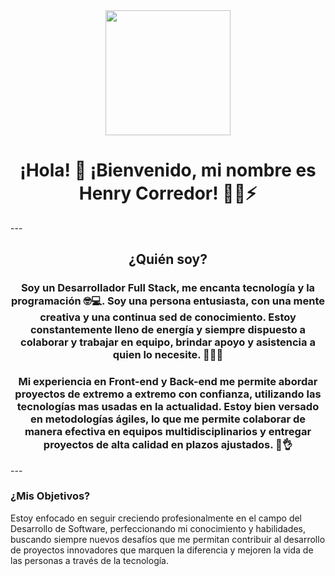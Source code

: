 <div id="header" align="center">
    <img src="https://giphy.com/clips/originals-hacker-desi-hackette-lu01tsQqf1mJuHrFVq" width="200"/>
    <h1 align="center">¡Hola! 👋 ¡Bienvenido, mi nombre es Henry Corredor! 🕵️‍♂️⚡</h1>
</div>
---
<div align="center">
    <h2 align="center">¿Quién soy?</h2>
    <h3 align="center">Soy un Desarrollador Full Stack, me encanta tecnología y la programación 🤓💻. Soy una persona entusiasta, con una mente creativa y una continua sed de conocimiento. Estoy constantemente lleno de energía y siempre dispuesto a colaborar y trabajar en equipo, brindar apoyo y asistencia a quien lo necesite. 🤝💪😉</h3>
    <h3 align="center">Mi experiencia en Front-end y Back-end me permite abordar proyectos de extremo a extremo con confianza, utilizando las tecnologías mas usadas en la actualidad. Estoy bien versado en metodologías ágiles, lo que me permite colaborar de manera efectiva en equipos multidisciplinarios y entregar proyectos de alta calidad en plazos ajustados. 🚀👌</h3> 
</div>
---

### ¿Mis Objetivos?
Estoy enfocado en seguir creciendo profesionalmente en el campo del Desarrollo de Software, perfeccionando mi conocimiento y habilidades, buscando siempre nuevos desafíos que me permitan contribuir al desarrollo de proyectos innovadores que marquen la diferencia y mejoren la vida de las personas a través de la tecnología.
